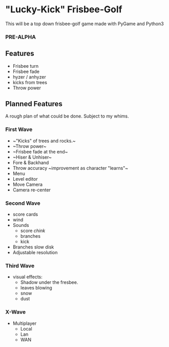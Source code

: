 # "Lucky-Kick" Frisbee-Golf
This will be a top down frisbee-golf game made with PyGame and Python3

### PRE-ALPHA ###

## Features
- Frisbee turn
- Frisbee fade
- hyzer / anhyzer
- kicks from trees
- Throw power

## Planned Features ##

A rough plan of what could be done.
Subject to my whims.

### First Wave ###
- ~"Kicks" of trees and rocks.~
- ~Throw power~
- ~Frisbee fade at the end~
- ~Hiser & Unhiser~
- Fore & Backhand
- Throw accuracy ~improvement as character "learns"~
- Menu
- Level editor
- Move Camera
- Camera re-center

### Second Wave ###
- score cards
- wind
- Sounds
  - score *chink*
  - branches
  - kick
- Branches slow disk
- Adjustable resolution

### Third Wave ###
- visual effects:
  - Shadow under the fresbee.
  - leaves blowing
  - snow
  - dust

### X-Wave ###
- Multiplayer
  - Local
  - Lan
  - WAN